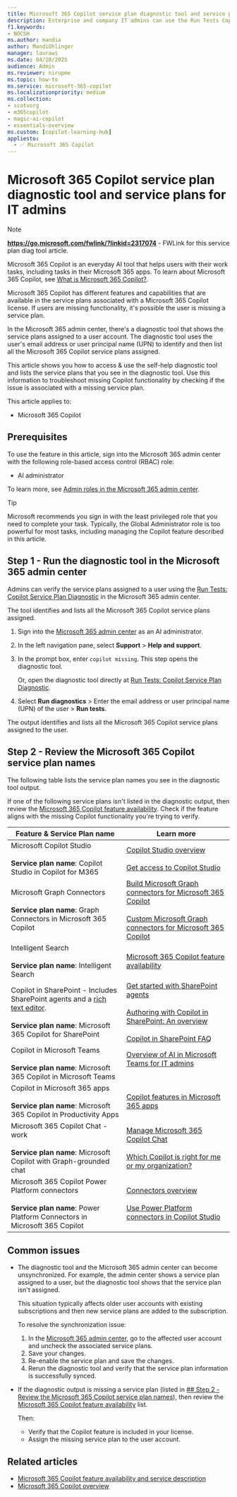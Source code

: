 ```yaml
---
title: Microsoft 365 Copilot service plan diagnostic tool and service plans
description: Enterprise and company IT admins can use the Run Tests Copilot Service Plan Diagnostic to see the service plans assigned to a user's email address or user principal name (UPN). See a list of official service plan names and their associated Copilot service.
f1.keywords:
- NOCSH
ms.author: mandia
author: MandiOhlinger
manager: laurawi
ms.date: 04/28/2025
audience: Admin
ms.reviewer: nirupme
ms.topic: how-to
ms.service: microsoft-365-copilot
ms.localizationpriority: medium
ms.collection: 
- scotvorg
- m365copilot
- magic-ai-copilot
- essentials-overview
ms.custom: [copilot-learning-hub]
appliesto:
  - ✅ Microsoft 365 Copilot
---
```


# Microsoft 365 Copilot service plan diagnostic tool and service plans for IT admins

> [!NOTE]
> **https://go.microsoft.com/fwlink/?linkid=2317074** - FWLink for this service plan diag tool article.

Microsoft 365 Copilot is an everyday AI tool that helps users with their work tasks, including tasks in their Microsoft 365 apps. To learn about Microsoft 365 Copilot, see [What is Microsoft 365 Copilot?](microsoft-365-copilot-overview.md).

Microsoft 365 Copilot has different features and capabilities that are available in the service plans associated with a Microsoft 365 Copilot license. If users are missing functionality, it's possible the user is missing a service plan.

In the Microsoft 365 admin center, there's a diagnostic tool that shows the service plans assigned to a user account. The diagnostic tool uses the user's email address or user principal name (UPN) to identify and then list all the Microsoft 365 Copilot service plans assigned.

This article shows you how to access & use the self-help diagnostic tool and lists the service plans that you see in the diagnostic tool. Use this information to troubleshoot missing Copilot functionality by checking if the issue is associated with a missing service plan.

This article applies to:

- Microsoft 365 Copilot

## Prerequisites

To use the feature in this article, sign into the Microsoft 365 admin center with the following role-based access control (RBAC) role:

- AI administrator

To learn more, see [Admin roles in the Microsoft 365 admin center](/microsoft-365/admin/add-users/about-admin-roles).

> [!TIP]
> Microsoft recommends you sign in with the least privileged role that you need to complete your task. Typically, the Global Administrator role is too powerful for most tasks, including managing the Copilot feature described in this article.

## Step 1 - Run the diagnostic tool in the Microsoft 365 admin center

Admins can verify the service plans assigned to a user using the [Run Tests: Copilot Service Plan Diagnostic](https://aka.ms/PillarCopilotServicePlan) in the Microsoft 365 admin center.

The tool identifies and lists all the Microsoft 365 Copilot service plans assigned.

1. Sign into the [Microsoft 365 admin center](https://admin.microsoft.com) as an AI administrator.
1. In the left navigation pane, select **Support** > **Help and support**.
1. In the prompt box, enter `copilot missing`. This step opens the diagnostic tool.

    Or, open the diagnostic tool directly at [Run Tests: Copilot Service Plan Diagnostic](https://aka.ms/PillarCopilotServicePlan).
1. Select **Run diagnostics** > Enter the email address or user principal name (UPN) of the user > **Run tests**.

The output identifies and lists all the Microsoft 365 Copilot service plans assigned to the user.

## Step 2 - Review the Microsoft 365 Copilot service plan names

The following table lists the service plan names you see in the diagnostic tool output.

If one of the following service plans isn't listed in the diagnostic output, then review the [Microsoft 365 Copilot feature availability](/office365/servicedescriptions/office-365-platform-service-description/microsoft-365-copilot#feature-availability). Check if the feature aligns with the missing Copilot functionality you're trying to verify.

| Feature & Service Plan name| Learn more |
| --- | --- |
| Microsoft Copilot Studio <br/><br/> **Service plan name**: Copilot Studio in Copilot for M365| [Copilot Studio overview](/microsoft-copilot-studio/fundamentals-what-is-copilot-studio) <br/><br/> [Get access to Copilot Studio](/microsoft-copilot-studio/requirements-licensing-subscriptions) |
| Microsoft Graph Connectors <br/><br/> **Service plan name**: Graph Connectors in Microsoft 365 Copilot| [Build Microsoft Graph connectors for Microsoft 365 Copilot](/microsoft-365-copilot/extensibility/overview-graph-connector) <br/><br/> [Custom Microsoft Graph connectors for Microsoft 365 Copilot](/microsoft-365-copilot/extensibility/publish) |
| Intelligent Search <br/><br/> **Service plan name**: Intelligent Search | [Microsoft 365 Copilot feature availability](/office365/servicedescriptions/office-365-platform-service-description/microsoft-365-copilot#feature-availability) |
| Copilot in SharePoint - Includes SharePoint agents and a [rich text editor](/power-apps/maker/model-driven-apps/rich-text-editor-control). <br/><br/> **Service plan name**: Microsoft 365 Copilot for SharePoint | [Get started with SharePoint agents](https://support.microsoft.com/office/get-started-with-sharepoint-agents-69e2faf9-2c1e-4baa-8305-23e625021bcf) <br/><br/>  [Authoring with Copilot in SharePoint: An overview](https://support.microsoft.com/topic/authoring-with-copilot-in-sharepoint-an-overview-a22514c9-7bc5-4c04-a599-455d573a1800) <br/><br/> [Copilot in SharePoint FAQ](https://support.microsoft.com/office/frequently-asked-questions-about-copilot-in-sharepoint-eb1b7668-3d98-4a93-98ef-f0c6dfc694f0) |
| Copilot in Microsoft Teams <br/><br/> **Service plan name**: Microsoft 365 Copilot in Microsoft Teams | [Overview of AI in Microsoft Teams for IT admins](/microsoftteams/copilot-ai-agents-overview) <br/><br/> |
| Copilot in Microsoft 365 apps <br/><br/> **Service plan name**: Microsoft 365 Copilot in Productivity Apps | [Copilot features in Microsoft 365 apps](microsoft-365-copilot-overview.md#copilot-features-in-microsoft-365-apps) |
| Microsoft 365 Copilot Chat - work <br/><br/> **Service plan name**: Microsoft Copilot with Graph-grounded chat | [Manage Microsoft 365 Copilot Chat](/copilot/manage) <br/><br/> [Which Copilot is right for me or my organization?](which-copilot-for-your-organization.md) |
| Microsoft 365 Copilot Power Platform connectors <br/><br/> **Service plan name**: Power Platform Connectors in Microsoft 365 Copilot | [Connectors overview](/connectors/overview) <br/><br/>[Use Power Platform connectors in Copilot Studio](/microsoft-copilot-studio/advanced-connectors) |

## Common issues

- The diagnostic tool and the Microsoft 365 admin center can become unsynchronized. For example, the admin center shows a service plan assigned to a user, but the diagnostic tool shows that the service plan isn't assigned.

  This situation typically affects older user accounts with existing subscriptions and then new service plans are added to the subscription.

  To resolve the synchronization issue:

  1. In the [Microsoft 365 admin center](https://admin.microsoft.com), go to the affected user account and uncheck the associated service plans.
  1. Save your changes.
  1. Re-enable the service plan and save the changes.
  1. Rerun the diagnostic tool and verify that the service plan information is successfully synced.

- If the diagnostic output is missing a service plan (listed in [## Step 2 - Review the Microsoft 365 Copilot service plan names](#step-2---review-the-microsoft-365-copilot-service-plan-names)), then review the [Microsoft 365 Copilot feature availability](/office365/servicedescriptions/office-365-platform-service-description/microsoft-365-copilot#feature-availability) list.

  Then:

  - Verify that the Copilot feature is included in your license.
  - Assign the missing service plan to the user account.

## Related articles

- [Microsoft 365 Copilot feature availability and service description](/office365/servicedescriptions/office-365-platform-service-description/microsoft-365-copilot#feature-availability)
- [Microsoft 365 Copilot overview](microsoft-365-copilot-overview.md)
